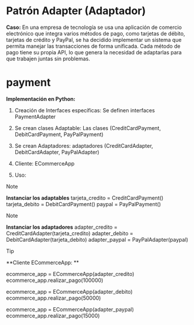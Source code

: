 # Patrón Adapter (Adaptador) 

**Caso:**
En una empresa de tecnología se usa una aplicación de comercio electrónico que integra varios métodos de pago, como tarjetas de débito, tarjetas de crédito y PayPal, se ha decidido implementar un sistema que permita manejar las transacciones de forma unificada. Cada método de pago tiene su propia API, lo que genera la necesidad de adaptarlas para que trabajen juntas sin problemas.


# payment 
**Implementación en Python:** 


1. Creación de Interfaces específicas:
Se definen interfaces PaymentAdapter

2. Se crean clases Adaptable: 
Las clases (CreditCardPayment, DebitCardPayment, PayPalPayment)

3. Se crean Adaptadores:
adaptadores (CreditCardAdapter, DebitCardAdapter, PayPalAdapter)

4. Cliente: ECommerceApp

5. Uso:

> [!NOTE]
>**Instanciar los adaptables**
>tarjeta_credito = CreditCardPayment()
>tarjeta_debito = DebitCardPayment()
>paypal = PayPalPayment()
> 

> [!NOTE]
>**Instanciar los adaptadores**
>adapter_credito = CreditCardAdapter(tarjeta_credito)
>adapter_debito = DebitCardAdapter(tarjeta_debito)
>adapter_paypal = PayPalAdapter(paypal)
> 


> [!TIP]
>**Cliente ECommerceApp: **
> 
>ecommerce_app = ECommerceApp(adapter_credito)
>ecommerce_app.realizar_pago(100000)  
>
>ecommerce_app = ECommerceApp(adapter_debito)
>ecommerce_app.realizar_pago(50000)  
>
>ecommerce_app = ECommerceApp(adapter_paypal)
>ecommerce_app.realizar_pago(15000)
> 



